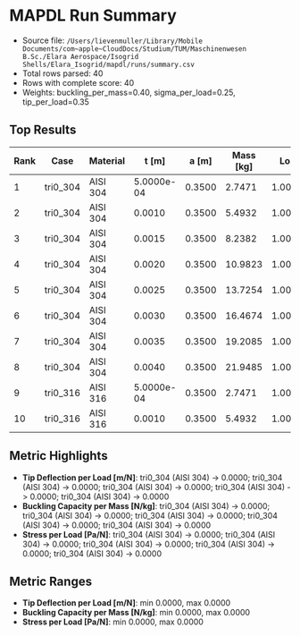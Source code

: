 # MAPDL Run Summary

- Source file: `/Users/lievenmuller/Library/Mobile Documents/com~apple~CloudDocs/Studium/TUM/Maschinenwesen B.Sc./Elara Aerospace/Isogrid Shells/Elara_Isogrid/mapdl/runs/summary.csv`
- Total rows parsed: 40
- Rows with complete score: 40
- Weights: buckling_per_mass=0.40, sigma_per_load=0.25, tip_per_load=0.35

## Top Results

| Rank | Case     | Material |      t [m] |  a [m] | Mass [kg] |   Load [N] | Buckling/Mass | Tip/Load | Sigma/Load |  Score |
| ---- | -------- | -------- | ---------- | ------ | --------- | ---------- | ------------- | -------- | ---------- | ------ |
|    1 | tri0_304 | AISI 304 | 5.0000e-04 | 0.3500 |    2.7471 | 1.0000e+04 |        0.0000 |   0.0000 |     0.0000 | 1.0000 |
|    2 | tri0_304 | AISI 304 |     0.0010 | 0.3500 |    5.4932 | 1.0000e+04 |        0.0000 |   0.0000 |     0.0000 | 1.0000 |
|    3 | tri0_304 | AISI 304 |     0.0015 | 0.3500 |    8.2382 | 1.0000e+04 |        0.0000 |   0.0000 |     0.0000 | 1.0000 |
|    4 | tri0_304 | AISI 304 |     0.0020 | 0.3500 |   10.9823 | 1.0000e+04 |        0.0000 |   0.0000 |     0.0000 | 1.0000 |
|    5 | tri0_304 | AISI 304 |     0.0025 | 0.3500 |   13.7254 | 1.0000e+04 |        0.0000 |   0.0000 |     0.0000 | 1.0000 |
|    6 | tri0_304 | AISI 304 |     0.0030 | 0.3500 |   16.4674 | 1.0000e+04 |        0.0000 |   0.0000 |     0.0000 | 1.0000 |
|    7 | tri0_304 | AISI 304 |     0.0035 | 0.3500 |   19.2085 | 1.0000e+04 |        0.0000 |   0.0000 |     0.0000 | 1.0000 |
|    8 | tri0_304 | AISI 304 |     0.0040 | 0.3500 |   21.9485 | 1.0000e+04 |        0.0000 |   0.0000 |     0.0000 | 1.0000 |
|    9 | tri0_316 | AISI 316 | 5.0000e-04 | 0.3500 |    2.7471 | 1.0000e+04 |        0.0000 |   0.0000 |     0.0000 | 1.0000 |
|   10 | tri0_316 | AISI 316 |     0.0010 | 0.3500 |    5.4932 | 1.0000e+04 |        0.0000 |   0.0000 |     0.0000 | 1.0000 |
## Metric Highlights

- **Tip Deflection per Load [m/N]**: tri0_304 (AISI 304) -> 0.0000; tri0_304 (AISI 304) -> 0.0000; tri0_304 (AISI 304) -> 0.0000; tri0_304 (AISI 304) -> 0.0000; tri0_304 (AISI 304) -> 0.0000
- **Buckling Capacity per Mass [N/kg]**: tri0_304 (AISI 304) -> 0.0000; tri0_304 (AISI 304) -> 0.0000; tri0_304 (AISI 304) -> 0.0000; tri0_304 (AISI 304) -> 0.0000; tri0_304 (AISI 304) -> 0.0000
- **Stress per Load [Pa/N]**: tri0_304 (AISI 304) -> 0.0000; tri0_304 (AISI 304) -> 0.0000; tri0_304 (AISI 304) -> 0.0000; tri0_304 (AISI 304) -> 0.0000; tri0_304 (AISI 304) -> 0.0000

## Metric Ranges

- **Tip Deflection per Load [m/N]**: min 0.0000, max 0.0000
- **Buckling Capacity per Mass [N/kg]**: min 0.0000, max 0.0000
- **Stress per Load [Pa/N]**: min 0.0000, max 0.0000
